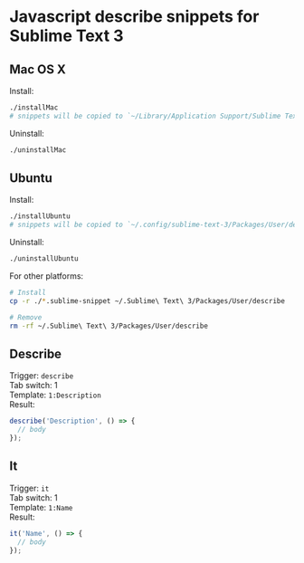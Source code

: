 # Javascript describe snippets for Sublime Text 3


## Mac OS X

Install:

```bash
./installMac
# snippets will be copied to `~/Library/Application Support/Sublime Text 3/Packages/User/describe`
```

Uninstall:

```bash
./uninstallMac
```

## Ubuntu

Install:

```bash
./installUbuntu
# snippets will be copied to `~/.config/sublime-text-3/Packages/User/describe`
```

Uninstall:

```bash
./uninstallUbuntu
```


For other platforms:

```bash
# Install
cp -r ./*.sublime-snippet ~/.Sublime\ Text\ 3/Packages/User/describe

# Remove
rm -rf ~/.Sublime\ Text\ 3/Packages/User/describe
```

## Describe

Trigger: `describe` <br/>
Tab switch: 1 <br/>
Template: `1:Description` <br/>
Result: <br/>

```js
describe('Description', () => {
  // body
});
```

## It

Trigger: `it` <br/>
Tab switch: 1 <br/>
Template: `1:Name` <br/>
Result: <br/>

```js
it('Name', () => {
  // body
});
```